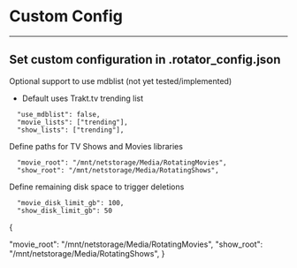 # Custom Config

---

## Set custom configuration in .rotator_config.json

Optional support to use mdblist (not yet tested/implemented)

- Default uses Trakt.tv trending list

```
  "use_mdblist": false,
  "movie_lists": ["trending"],
  "show_lists": ["trending"],
```

Define paths for TV Shows and Movies libraries

```
  "movie_root": "/mnt/netstorage/Media/RotatingMovies",
  "show_root": "/mnt/netstorage/Media/RotatingShows",
```

Define remaining disk space to trigger deletions

```
  "movie_disk_limit_gb": 100,
  "show_disk_limit_gb": 50
```

{

"movie_root": "/mnt/netstorage/Media/RotatingMovies",
"show_root": "/mnt/netstorage/Media/RotatingShows",
}
